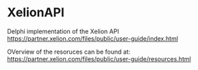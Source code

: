 # XelionAPI
Delphi implementation of the Xelion API
https://partner.xelion.com/files/public/user-guide/index.html

OVerview of the resoruces can be found at:
https://partner.xelion.com/files/public/user-guide/resources.html
